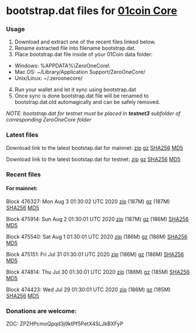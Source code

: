 # bootstrap.dat files for [01coin Core](https://01coin.io)

### Usage

1. Download and extract one of the recent files linked below.
2. Rename extracted file into filename bootstrap.dat.
3. Place bootstrap.dat file inside of your 01Coin data folder:
 - Windows: %APPDATA%\ZeroOneCore\
 - Mac OS: ~/Library/Application Support/ZeroOneCore/
 - Unix/Linux: ~/.zeroonecore/
4. Run your wallet and let it sync using bootstrap.dat
5. Once sync is done bootstrap.dat file will be renamed to bootstrap.dat.old automagically and can be safely removed.

_NOTE: bootstrap.dat for testnet must be placed in **testnet3** subfolder of corresponding ZeroOneCore folder_

### Latest files
Download link to the latest bootstap.dat for mainnet: [zip](https://files.01coin.io/mainnet/bootstrap.dat.zip) [gz](https://files.01coin.io/mainnet/bootstrap.dat.tar.gz) [SHA256](https://files.01coin.io/mainnet/sha256.txt) [MD5](https://files.01coin.io/mainnet/md5.txt)

Download link to the latest bootstap.dat for testnet: [zip](https://files.01coin.io/testnet/bootstrap.dat.zip) [gz](https://files.01coin.io/testnet/bootstrap.dat.tar.gz) [SHA256](https://files.01coin.io/testnet/sha256.txt) [MD5](https://files.01coin.io/testnet/md5.txt)

### Recent files

#### For mainnet:

Block 476327: Mon Aug  3 01:30:02 UTC 2020 [zip](https://files.01coin.io/mainnet/2020-08-03/bootstrap.dat.zip) (187M) [gz](https://files.01coin.io/mainnet/2020-08-03/bootstrap.dat.tar.gz) (187M) [SHA256](https://files.01coin.io/mainnet/2020-08-03/sha256.txt) [MD5](https://files.01coin.io/mainnet/2020-08-03/md5.txt)

Block 475914: Sun Aug  2 01:30:01 UTC 2020 [zip](https://files.01coin.io/mainnet/2020-08-02/bootstrap.dat.zip) (187M) [gz](https://files.01coin.io/mainnet/2020-08-02/bootstrap.dat.tar.gz) (186M) [SHA256](https://files.01coin.io/mainnet/2020-08-02/sha256.txt) [MD5](https://files.01coin.io/mainnet/2020-08-02/md5.txt)

Block 475540: Sat Aug  1 01:30:01 UTC 2020 [zip](https://files.01coin.io/mainnet/2020-08-01/bootstrap.dat.zip) (186M) [gz](https://files.01coin.io/mainnet/2020-08-01/bootstrap.dat.tar.gz) (186M) [SHA256](https://files.01coin.io/mainnet/2020-08-01/sha256.txt) [MD5](https://files.01coin.io/mainnet/2020-08-01/md5.txt)

Block 475151: Fri Jul 31 01:30:01 UTC 2020 [zip](https://files.01coin.io/mainnet/2020-07-31/bootstrap.dat.zip) (186M) [gz](https://files.01coin.io/mainnet/2020-07-31/bootstrap.dat.tar.gz) (186M) [SHA256](https://files.01coin.io/mainnet/2020-07-31/sha256.txt) [MD5](https://files.01coin.io/mainnet/2020-07-31/md5.txt)

Block 474814: Thu Jul 30 01:30:01 UTC 2020 [zip](https://files.01coin.io/mainnet/2020-07-30/bootstrap.dat.zip) (186M) [gz](https://files.01coin.io/mainnet/2020-07-30/bootstrap.dat.tar.gz) (185M) [SHA256](https://files.01coin.io/mainnet/2020-07-30/sha256.txt) [MD5](https://files.01coin.io/mainnet/2020-07-30/md5.txt)

Block 474423: Wed Jul 29 01:30:01 UTC 2020 [zip](https://files.01coin.io/mainnet/2020-07-29/bootstrap.dat.zip) (186M) [gz](https://files.01coin.io/mainnet/2020-07-29/bootstrap.dat.tar.gz) (185M) [SHA256](https://files.01coin.io/mainnet/2020-07-29/sha256.txt) [MD5](https://files.01coin.io/mainnet/2020-07-29/md5.txt)


### Donations are welcome:

ZOC: ZPZHPcmoQpqd3j9ktPf5PetX4SLJkBXFyP
